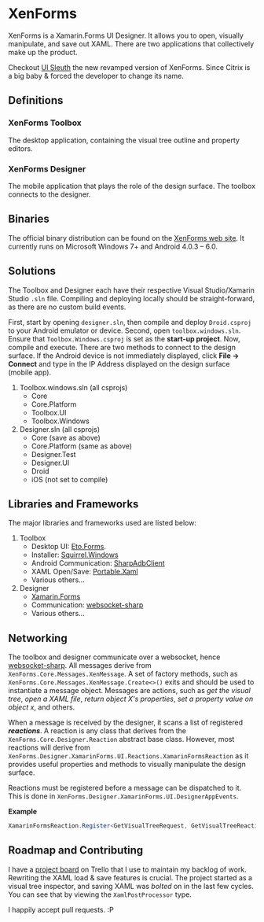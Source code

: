 # XenForms

XenForms is a Xamarin.Forms UI Designer. It allows you to open, visually manipulate, and save out XAML. There are two applications that collectively make up the product.

Checkout [UI Sleuth](https://github.com/michaeled/uisleuth) the new revamped version of XenForms. Since Citrix is a big baby & forced the developer to change its name.

## Definitions
### XenForms Toolbox
The desktop application, containing the visual tree outline and property editors.

### XenForms Designer
The mobile application that plays the role of the design surface. The toolbox connects to the designer.
 
## Binaries
The official binary distribution can be found on the [XenForms web site](https://www.xenforms.com/). It currently runs on Microsoft Windows 7+ and Android 4.0.3 – 6.0.

## Solutions

The Toolbox and Designer each have their respective Visual Studio/Xamarin Studio ```.sln``` file. Compiling and deploying locally should be straight-forward, as there are no custom build events.

First, start by opening ```designer.sln```, then compile and deploy ```Droid.csproj``` to your Android emulator or device.
Second, open ```toolbox.windows.sln```. Ensure that ```Toolbox.Windows.csproj``` is set as the **start-up project**. Now, compile and execute. There are two methods to connect to the design surface. If the Android device is not immediately displayed, click **File -> Connect** and type in the IP Address displayed on the design surface (mobile app).

1. Toolbox.windows.sln (all csprojs)
   * Core
   * Core.Platform
   * Toolbox.UI
   * Toolbox.Windows
2. Designer.sln (all csprojs)
    * Core (save as above)
    * Core.Platform (same as above)
    * Designer.Test
    * Designer.UI
    * Droid
    * iOS (not set to compile)

## Libraries and Frameworks
The major libraries and frameworks used are listed below:

1. Toolbox
   * Desktop UI: [Eto.Forms](https://github.com/picoe/Eto).
    * Installer: [Squirrel.Windows](https://github.com/Squirrel/Squirrel.Windows)
    * Android Communication: [SharpAdbClient](https://github.com/quamotion/madb)
    * XAML Open/Save: [Portable.Xaml](https://github.com/michaeled/Portable.Xaml)
    * Various others...
2. Designer
    * [Xamarin.Forms](https://www.xamarin.com/)
    * Communication: [websocket-sharp](https://github.com/sta/websocket-sharp)
    * Various others...

## Networking

The toolbox and designer communicate over a websocket, hence [websocket-sharp](https://github.com/sta/websocket-sharp). All messages derive from ```XenForms.Core.Messages.XenMessage```. A set of factory methods, such as ```XenForms.Core.Messages.XenMessage.Create<>()``` exits and should be used to instantiate a message object. Messages are actions, such as *get the visual tree*, *open a XAML file*, *return object X's properties*, *set a property value on object x*, and others.

When a message is received by the designer, it scans a list of registered ***reactions***. A reaction is any class that derives from the ```XenForms.Core.Designer.Reaction``` abstract base class. However, most reactions will derive from ```XenForms.Designer.XamarinForms.UI.Reactions.XamarinFormsReaction``` as it provides useful properties and methods to visually manipulate the design surface.

Reactions must be registered before a message can be dispatched to it. This is done in ```XenForms.Designer.XamarinForms.UI.DesignerAppEvents```.

**Example**

```cs
XamarinFormsReaction.Register<GetVisualTreeRequest, GetVisualTreeReaction<VisualElement>>(page);
```

## Roadmap and Contributing 
I have a [project board](https://trello.com/b/dAZJ4QkT/xenforms-beta-roadmap) on Trello that I use to maintain my backlog of work. Rewriting the XAML load & save features is crucial. The project started as a visual tree inspector, and saving XAML was *bolted* on in the last few cycles. You can see that by viewing the ``XamlPostProcessor`` type.

I happily accept pull requests. :P
